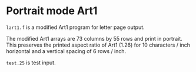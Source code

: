 # Portrait mode Art1

`lart1.f` is a modified Art1 program for letter page output.

The modified Art1 arrays are 73 columns by 55 rows and print in portrait. This preserves the printed aspect ratio of Art1 (1.26) for 10 characters / inch horizontal and a vertical spacing of 6 rows / inch.

`test.25` is test input.
